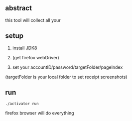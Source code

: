 
## abstract

this tool will collect all your


## setup

1. install JDK8

1. (get firefox webDriver)

1. set your accountID/password/targetFolder/pageIndex

(targetFolder is your local folder to set receipt screenshots)


## run
```
./activator run
```
firefox browser will do everything

